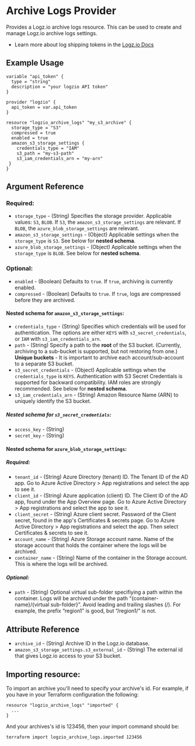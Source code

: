 # Archive Logs Provider

Provides a Logz.io archive logs resource. This can be used to create and manage Logz.io archive logs settings.

* Learn more about log shipping tokens in the [Logz.io Docs](https://docs.logz.io/api/#tag/Archive-logs)

## Example Usage

```hcl
variable "api_token" {
  type = "string"
  description = "your logzio API token"
}

provider "logzio" {
  api_token = var.api_token
}

resource "logzio_archive_logs" "my_s3_archive" { 
  storage_type = "S3"
  compressed = true
  enabled = true
  amazon_s3_storage_settings { 
    credentials_type = "IAM"
    s3_path = "my-s3-path"
    s3_iam_credentials_arn = "my-arn"
 }
}

```

## Argument Reference

### Required:
* `storage_type` - (String) Specifies the storage provider. Applicable values: `S3`, `BLOB`.
If `S3`, the `amazon_s3_storage_settings` are relevant. 
If `BLOB`, the `azure_blob_storage_settings` are relevant.
* `amazon_s3_storage_settings` - (Object) Applicable settings when the `storage_type` is `S3`. See below for **nested schema**.
* `azure_blob_storage_settings` - (Object) Applicable settings when the `storage_type` is `BLOB`. See below for **nested schema**.

### Optional:
* `enabled` - (Boolean) Defaults to `true`. If `true`, archiving is currently enabled.
* `compressed` - (Boolean) Defaults to `true`. If `true`, logs are compressed before they are archived.

#### Nested schema for `amazon_s3_storage_settings`:

* `credentials_type` - (String) Specifies which credentials will be used for authentication.
The options are either `KEYS` with `s3_secret_credentials`, or `IAM` with `s3_iam_credentials_arn`.
* `path` - (String) Specify a path to the **root** of the S3 bucket. (Currently, archiving to a sub-bucket is supported, but not restoring from one.) **Unique buckets** - It is important to archive each account/sub-account to a separate S3 bucket.
* `s3_secret_credentials` - (Object) Applicable settings when the `credentials_type` is `KEYS`.
Authentication with S3 Secret Credentials is supported for backward compatibility.
IAM roles are strongly recommended. See below for **nested schema**.
* `s3_iam_credentials_arn` - (String) Amazon Resource Name (ARN) to uniquely identify the S3 bucket.

##### Nested schema for `s3_secret_credentials`:
* `access_key` - (String)
* `secret_key` - (String)

#### Nested schema for `azure_blob_storage_settings`:

##### Required:
* `tenant_id` - (String) Azure Directory (tenant) ID. The Tenant ID of the AD app. Go to Azure Active Directory > App registrations and select the app to see it.
* `client_id` - (String) Azure application (client) ID. The Client ID of the AD app, found under the App Overview page. Go to Azure Active Directory > App registrations and select the app to see it.
* `client_secret` - (String) Azure client secret. Password of the Client secret, found in the app's Certificates & secrets page. Go to Azure Active Directory > App registrations and select the app. Then select Certificates & secrets to see it.
* `account_name` - (String) Azure Storage account name. Name of the storage account that holds the container where the logs will be archived.
* `container_name` - (String) Name of the container in the Storage account. This is where the logs will be archived.

##### Optional:
* `path` - (String) Optional virtual sub-folder specifiying a path within the container. Logs will be archived under the path “{container-name}/{virtual sub-folder}”. Avoid leading and trailing slashes (/). For example, the prefix “region1” is good, but “/region1/” is not.

##  Attribute Reference
* `archive_id` - (String) Archive ID in the Logz.io database.
* `amazon_s3_storage_settings.s3_external_id` - (String) The external id that gives Logz.io access to your S3 bucket.

## Importing resource:
To import an archive you'll need to specify your archive's id.
For example, if you have in your Terraform configuration the following:

```hcl
resource "logzio_archive_logs" "imported" {
  ...
}
```

And your archives's id is 123456, then your import command should be:

```bash
terraform import logzio_archive_logs.imported 123456
```